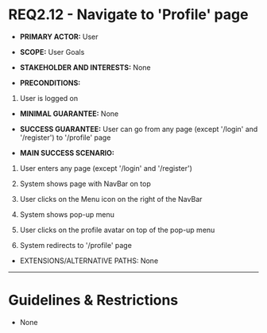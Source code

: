 # REQ2.12 - Navigate to 'Profile' page

- **PRIMARY ACTOR:** User

- **SCOPE:** User Goals

- **STAKEHOLDER AND INTERESTS:** None

- **PRECONDITIONS:**
1. User is logged on

- **MINIMAL GUARANTEE:** None

- **SUCCESS GUARANTEE:** User can go from any page (except '/login' and '/register') to '/profile' page

- **MAIN SUCCESS SCENARIO:** 
1. User enters any page (except '/login' and '/register')

2. System shows page with NavBar on top

3. User clicks on the Menu icon on the right of the NavBar

4. System shows pop-up menu

5. User clicks on the profile avatar on top of the pop-up menu

6. System redirects to '/profile' page

- EXTENSIONS/ALTERNATIVE PATHS: None

---

# Guidelines & Restrictions

- None
